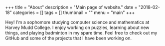 +++
title = "About"
description = "Main page of website."
date = "2018-02-18"
categories = []
tags = []
thumbnail = ""
menu = "main"
+++

Hey! I'm a sophomore studying computer science and mathematics at Harvey Mudd
College. I enjoy working on puzzles, learning about new things, and playing
badminton in my spare time. Feel free to check out my GitHub and some of the
projects that I have been working on.
